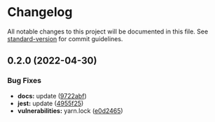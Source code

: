 # Changelog

All notable changes to this project will be documented in this file. See [standard-version](https://github.com/conventional-changelog/standard-version) for commit guidelines.

## 0.2.0 (2022-04-30)


### Bug Fixes

* **docs:** update ([9722abf](https://github.com/eunchurn/react-windrose-chart/commit/9722abf9cf1fe9093bcf21f8795f3f6a01f4b051))
* **jest:** update ([4955f25](https://github.com/eunchurn/react-windrose-chart/commit/4955f25ab0aac8e411351fc151174422b5ecbd14))
* **vulnerabilities:** yarn.lock ([e0d2465](https://github.com/eunchurn/react-windrose-chart/commit/e0d24650ad82ac9a404941ac725f2cc3b7876067))
